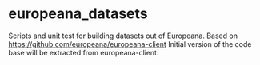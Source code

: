 # europeana_datasets
Scripts and unit test for building datasets out of Europeana. Based on https://github.com/europeana/europeana-client
Initial version of the code base will be extracted from europeana-client.

